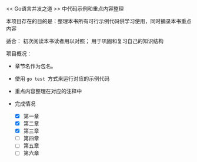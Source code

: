  << Go语言并发之道 >> 中代码示例和重点内容整理

本项目存在的目的是：整理本书所有可行示例代码供学习使用，同时摘录本书重点内容

适合： 初次阅读本书读者用以对照； 用于巩固和复习自己的知识结构

项目概况：

- 章节名作为包名。

- 使用 `go test `方式来运行对应的示例代码

- 重点内容整理在对应的注释中

- 完成情况
    - [x] 第一章
    - [x] 第二章
    - [x] 第三章
    - [ ] 第四章
    - [ ] 第五章
    - [ ] 第六章
